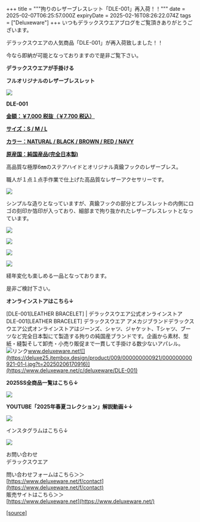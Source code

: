 +++
title = """拘りのレザーブレスレット「DLE-001」再入荷！！"""
date = 2025-02-07T06:25:57.000Z
expiryDate = 2025-02-16T08:26:22.074Z
tags = ["Deluxeware"]
+++
いつもデラックスウエアブログをご覧頂きありがとうございます。

デラックスウエアの人気商品「DLE-001」が再入荷致しました！！

今なら即納が可能となっておりますので是非ご覧下さい。

**デラックスウエアが手掛ける**

**フルオリジナルのレザーブレスレット**

[![](https://stat.ameba.jp/user_images/20241218/14/deluxeware/ef/c6/j/o0800080015522877311.jpg)](https://stat.ameba.jp/user_images/20241218/14/deluxeware/ef/c6/j/o0800080015522877311.jpg)

**DLE-001**

**[金額：￥7,000 税抜（￥7,700 税込）](https://www.deluxeware.net/c/deluxeware/DLE-001)**

**[サイズ：S / M / L](https://www.deluxeware.net/c/deluxeware/DLE-001)**

**[カラー：NATURAL / BLACK / BROWN / RED / NAVY](https://www.deluxeware.net/c/deluxeware/DLE-001)**

**[原産国：純国産品(完全日本製)](https://www.deluxeware.net/c/deluxeware/DLE-001)**

高品質な極厚6㎜のステアハイドとオリジナル真鍮フックのレザーブレス。

職人が１点１点手作業で仕上げた高品質なレザーアクセサリーです。

[![](https://stat.ameba.jp/user_images/20240531/15/deluxeware/bf/34/j/o1168155615445663377.jpg)](https://stat.ameba.jp/user_images/20240531/15/deluxeware/bf/34/j/o1168155615445663377.jpg)

シンプルな造りとなっていますが、真鍮フックの部分とブレスレットの内側にロゴの刻印か箔印が入っており、細部まで拘り抜かれたレザーブレスレットとなっています。

[![](https://stat.ameba.jp/user_images/20241218/13/deluxeware/d7/77/j/o0800080015522866648.jpg)](https://stat.ameba.jp/user_images/20241218/13/deluxeware/d7/77/j/o0800080015522866648.jpg)

[![](https://stat.ameba.jp/user_images/20241218/14/deluxeware/68/36/j/o0800080015522872651.jpg)](https://stat.ameba.jp/user_images/20241218/14/deluxeware/68/36/j/o0800080015522872651.jpg)

[![](https://stat.ameba.jp/user_images/20240531/15/deluxeware/5e/c2/j/o1170156015445663390.jpg)](https://stat.ameba.jp/user_images/20240531/15/deluxeware/5e/c2/j/o1170156015445663390.jpg)

[![](https://stat.ameba.jp/user_images/20240531/15/deluxeware/ef/bb/j/o1170155815445663387.jpg)](https://stat.ameba.jp/user_images/20240531/15/deluxeware/ef/bb/j/o1170155815445663387.jpg)

経年変化も楽しめる一品となっております。

是非ご検討下さい。

**オンラインストアはこちら↓**

[DLE-001\[LEATHER BRACELET\] | デラックスウエア公式オンラインストアDLE-001\[LEATHER BRACELET\] デラックスウエア アメカジブランドデラックスウエア公式オンラインストアはジーンズ、シャツ、ジャケット、Tシャツ、ブーツなど完全日本製にて製造する拘りの純国産ブランドです。企画から素材、型紙・縫製そして卸売・小売り販促まで一貫して手掛ける数少ないアパレル。![リンク](https://c.stat100.ameba.jp/ameblo/symbols/v3.20.0/svg/gray/editor_link.svg)www.deluxeware.net![](https://deluxe25.itembox.design/product/009/000000000921/000000000921-01-l.jpg?t=20250206170916)](https://www.deluxeware.net/c/deluxeware/DLE-001)

**2025SS全商品一覧はこちら↓**

[![](https://stat.ameba.jp/user_images/20250114/17/deluxeware/cf/2d/j/o1200050015533133265.jpg?caw=800)](https://www.deluxeware.net/c/2025SSreserve)

**YOUTUBE「2025年春夏コレクション」解説動画↓↓**

**[![](https://stat.ameba.jp/user_images/20250108/16/deluxeware/ac/cf/j/o1200050015530951038.jpg?caw=800)](https://www.youtube.com/playlist?list=PLmcuUjZ67rhnclr762_W-zDg7FyyrNvqF)**

インスタグラムはこちら↓

[![](https://stat.ameba.jp/user_images/20240315/15/deluxeware/04/7f/j/o0800026015413271803.jpg?caw=800)](https://www.instagram.com/deluxeware/?hl=ja)

お問い合わせ  
デラックスウエア

問い合わせフォームはこちら＞＞  
[https://www.deluxeware.net/f/contact](https://www.deluxeware.net/f/contact)  
販売サイトはこちら＞＞  
[https://www.deluxeware.net](https://www.deluxeware.net/)

[[source]](https://ameblo.jp/deluxeware/entry-12885467994.html)

